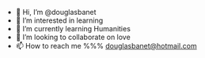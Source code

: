 - 👋 Hi, I’m @douglasbanet
- 👀 I’m interested in learning 
- 🌱 I’m currently learning Humanities 
- 💞️ I’m looking to collaborate on love
- 📫 How to reach me %%% douglasbanet@hotmail.com

<!---
douglasbanet/douglasbanet is a ✨ special ✨ repository because its `README.md` (this file) appears on your GitHub profile.
You can click the Preview link to take a look at your changes.
--->
